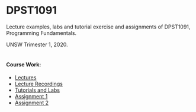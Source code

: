 # DPST1091

Lecture examples, labs and tutorial exercise and assignments of DPST1091, Programming Fundamentals.  

UNSW Trimester 1, 2020.  
&nbsp;
#### Course  Work:
* [Lectures](https://webcms3.cse.unsw.edu.au/DPST1091/20T1/resources/39956)  
* [Lecture Recordings](https://moodle.telt.unsw.edu.au/course/view.php?id=50181)
* [Tutorials and Labs](https://webcms3.cse.unsw.edu.au/DPST1091/20T1/resources/40050)  
* [Assignment 1](https://cgi.cse.unsw.edu.au/~dp1091/20T1/assignments/ass1/index.html)  
* [Assignment 2](https://cgi.cse.unsw.edu.au/~dp1091/20T1/assignments/ass2/index.html)
